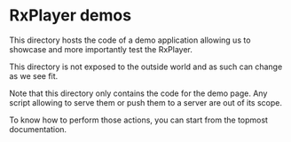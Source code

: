 # RxPlayer demos

This directory hosts the code of a demo application allowing us to showcase and more
importantly test the RxPlayer.

This directory is not exposed to the outside world and as such can change as we see fit.

Note that this directory only contains the code for the demo page. Any script allowing to
serve them or push them to a server are out of its scope.

To know how to perform those actions, you can start from the topmost documentation.
